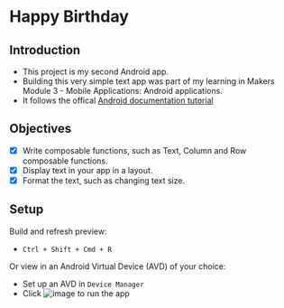# Happy Birthday

## Introduction
- This project is my second Android app.
- Building this very simple text app was part of my learning in Makers Module 3 - Mobile Applications: Android applications.
- It follows the offical [Android documentation tutorial](https://developer.android.com/codelabs/basic-android-kotlin-compose-text-composables#0)

<p align="center">

</p>

## Objectives
- [x] Write composable functions, such as Text, Column and Row composable functions. 
- [x] Display text in your app in a layout. 
- [x] Format the text, such as changing text size.

## Setup
Build and refresh preview:
- `Ctrl + Shift + Cmd + R`

Or view in an Android Virtual Device (AVD) of your choice:
- Set up an AVD in `Device Manager`
- Click ![image](https://github.com/NatalieJClark/greeting-card/assets/107806810/fa7cb2c8-6a77-4307-bb4a-aedeb0b9dbe8) to run the app

